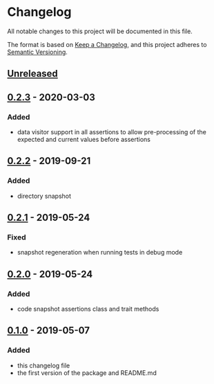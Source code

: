 # Changelog
All notable changes to this project will be documented in this file.

The format is based on [Keep a Changelog](https://keepachangelog.com/en/1.0.0/),
and this project adheres to [Semantic Versioning](https://semver.org/spec/v2.0.0.html).

## [Unreleased]

## [0.2.3] - 2020-03-03
### Added
- data visitor support in all assertions to allow pre-processing of the expected and current values before assertions

## [0.2.2] - 2019-09-21
### Added
- directory snapshot

## [0.2.1] - 2019-05-24
### Fixed
- snapshot regeneration when running tests in debug mode

## [0.2.0] - 2019-05-24
### Added
- code snapshot assertions class and trait methods

## [0.1.0] - 2019-05-07
### Added
- this changelog file
- the first version of the package and README.md

[0.1.0]: https://github.com/lucatume/codeception-snapshot-assertions/releases/tag/0.1.0
[0.2.0]: https://github.com/lucatume/codeception-snapshot-assertions/compare/0.1.0...0.2.0
[0.2.1]: https://github.com/lucatume/codeception-snapshot-assertions/compare/0.2.0...0.2.1
[0.2.2]: https://github.com/lucatume/codeception-snapshot-assertions/compare/0.2.1...0.2.2
[0.2.3]: https://github.com/lucatume/codeception-snapshot-assertions/compare/0.2.2...0.2.3
[Unreleased]: https://github.com/lucatume/codeception-snapshot-assertions/compare/0.2.3...HEAD

